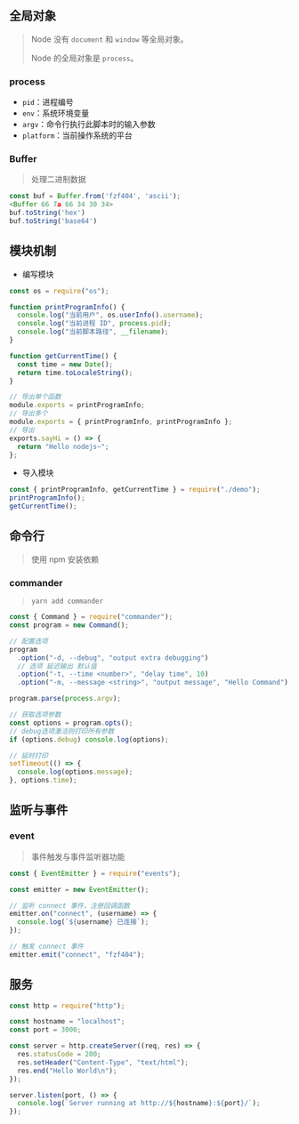 <!--
title: 40-NodeJS入门
sort:
-->

## 全局对象

> Node 没有 `document` 和 `window` 等全局对象。
>
> Node 的全局对象是 `process`。

### process

- `pid`：进程编号
- `env`：系统环境变量
- `argv`：命令行执行此脚本时的输入参数
- `platform`：当前操作系统的平台

### Buffer

> 处理二进制数据

```js
const buf = Buffer.from('fzf404', 'ascii');
<Buffer 66 7a 66 34 30 34>
buf.toString('hex')
buf.toString('base64')
```

## 模块机制

- 编写模块

```js
const os = require("os");

function printProgramInfo() {
  console.log("当前用户", os.userInfo().username);
  console.log("当前进程 ID", process.pid);
  console.log("当前脚本路径", __filename);
}

function getCurrentTime() {
  const time = new Date();
  return time.toLocaleString();
}

// 导出单个函数
module.exports = printProgramInfo;
// 导出多个
module.exports = { printProgramInfo, printProgramInfo };
// 导出
exports.sayHi = () => {
  return "Hello nodejs~";
};
```

- 导入模块

```js
const { printProgramInfo, getCurrentTime } = require("./demo");
printProgramInfo();
getCurrentTime();
```

## 命令行

> 使用 npm 安装依赖

### commander

> `yarn add commander`

```js
const { Command } = require("commander");
const program = new Command();

// 配置选项
program
  .option("-d, --debug", "output extra debugging")
  // 选项 延迟输出 默认值
  .option("-t, --time <number>", "delay time", 10)
  .option("-m, --message <string>", "output message", "Hello Command");

program.parse(process.argv);

// 获取选项参数
const options = program.opts();
// debug选项激活则打印所有参数
if (options.debug) console.log(options);

// 延时打印
setTimeout(() => {
  console.log(options.message);
}, options.time);
```

## 监听与事件

### event

> 事件触发与事件监听器功能

```js
const { EventEmitter } = require("events");

const emitter = new EventEmitter();

// 监听 connect 事件，注册回调函数
emitter.on("connect", (username) => {
  console.log(`${username} 已连接`);
});

// 触发 connect 事件
emitter.emit("connect", "fzf404");
```

## 服务

```js
const http = require("http");

const hostname = "localhost";
const port = 3000;

const server = http.createServer((req, res) => {
  res.statusCode = 200;
  res.setHeader("Content-Type", "text/html");
  res.end("Hello World\n");
});

server.listen(port, () => {
  console.log(`Server running at http://${hostname}:${port}/`);
});
```

